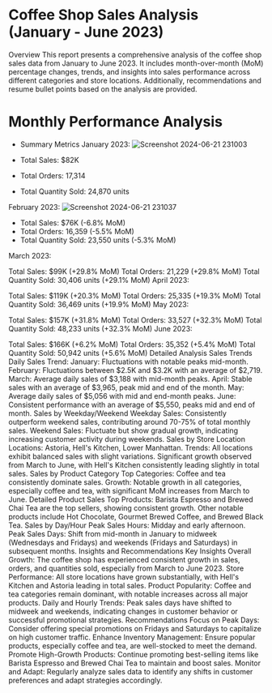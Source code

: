 # Coffee Shop Sales Analysis (January - June 2023)
Overview
This report presents a comprehensive analysis of the coffee shop sales data from January to June 2023. It includes month-over-month (MoM) percentage changes, trends, and insights into sales performance across different categories and store locations. Additionally, recommendations and resume bullet points based on the analysis are provided.

# Monthly Performance Analysis
* Summary Metrics
January 2023:
![Screenshot 2024-06-21 231003](https://github.com/user-attachments/assets/da46dec8-a76e-429f-b2d6-b3d1a608f28c)


* Total Sales: $82K
* Total Orders: 17,314
* Total Quantity Sold: 24,870 units

February 2023:
![Screenshot 2024-06-21 231037](https://github.com/user-attachments/assets/312e4f93-79ec-481c-ad3d-9e9c63597fd4)

* Total Sales: $76K (-6.8% MoM)
* Total Orders: 16,359 (-5.5% MoM)
* Total Quantity Sold: 23,550 units (-5.3% MoM)

March 2023:

Total Sales: $99K (+29.8% MoM)
Total Orders: 21,229 (+29.8% MoM)
Total Quantity Sold: 30,406 units (+29.1% MoM)
April 2023:

Total Sales: $119K (+20.3% MoM)
Total Orders: 25,335 (+19.3% MoM)
Total Quantity Sold: 36,469 units (+19.9% MoM)
May 2023:

Total Sales: $157K (+31.8% MoM)
Total Orders: 33,527 (+32.3% MoM)
Total Quantity Sold: 48,233 units (+32.3% MoM)
June 2023:

Total Sales: $166K (+6.2% MoM)
Total Orders: 35,352 (+5.4% MoM)
Total Quantity Sold: 50,942 units (+5.6% MoM)
Detailed Analysis
Sales Trends
Daily Sales Trend:
January: Fluctuations with notable peaks mid-month.
February: Fluctuations between $2.5K and $3.2K with an average of $2,719.
March: Average daily sales of $3,188 with mid-month peaks.
April: Stable sales with an average of $3,965, peak mid and end of the month.
May: Average daily sales of $5,056 with mid and end-month peaks.
June: Consistent performance with an average of $5,550, peaks mid and end of month.
Sales by Weekday/Weekend
Weekday Sales: Consistently outperform weekend sales, contributing around 70-75% of total monthly sales.
Weekend Sales: Fluctuate but show gradual growth, indicating increasing customer activity during weekends.
Sales by Store Location
Locations: Astoria, Hell's Kitchen, Lower Manhattan.
Trends: All locations exhibit balanced sales with slight variations. Significant growth observed from March to June, with Hell's Kitchen consistently leading slightly in total sales.
Sales by Product Category
Top Categories: Coffee and tea consistently dominate sales.
Growth: Notable growth in all categories, especially coffee and tea, with significant MoM increases from March to June.
Detailed Product Sales
Top Products: Barista Espresso and Brewed Chai Tea are the top sellers, showing consistent growth. Other notable products include Hot Chocolate, Gourmet Brewed Coffee, and Brewed Black Tea.
Sales by Day/Hour
Peak Sales Hours: Midday and early afternoon.
Peak Sales Days: Shift from mid-month in January to midweek (Wednesdays and Fridays) and weekends (Fridays and Saturdays) in subsequent months.
Insights and Recommendations
Key Insights
Overall Growth: The coffee shop has experienced consistent growth in sales, orders, and quantities sold, especially from March to June 2023.
Store Performance: All store locations have grown substantially, with Hell's Kitchen and Astoria leading in total sales.
Product Popularity: Coffee and tea categories remain dominant, with notable increases across all major products.
Daily and Hourly Trends: Peak sales days have shifted to midweek and weekends, indicating changes in customer behavior or successful promotional strategies.
Recommendations
Focus on Peak Days: Consider offering special promotions on Fridays and Saturdays to capitalize on high customer traffic.
Enhance Inventory Management: Ensure popular products, especially coffee and tea, are well-stocked to meet the demand.
Promote High-Growth Products: Continue promoting best-selling items like Barista Espresso and Brewed Chai Tea to maintain and boost sales.
Monitor and Adapt: Regularly analyze sales data to identify any shifts in customer preferences and adapt strategies accordingly.
